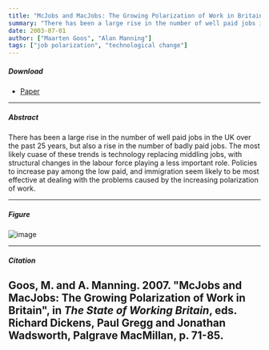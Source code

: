 ```yaml
---
title: "McJobs and MacJobs: The Growing Polarization of Work in Britain" 
summary: "There has been a large rise in the number of well paid jobs in the UK over the past 25 years, but also a rise in the number of badly paid jobs. The most likely cuase of these trends is technology replacing middling jobs, with structural changes in the labour force playing a less important role. Policies to increase pay among the low paid, and immigration seem likely to be most effective at dealing with the problems caused by the increasing polarization of work. "
date: 2003-07-01
author: ["Maarten Goos", "Alan Manning"]
tags: ["job polarization", "technological change"]
---
```


##### Download

+ [Paper](/1.pdf)
---

##### Abstract

There has been a large rise in the number of well paid jobs in the UK over the past 25 years, but also a rise in the number of badly paid jobs. The most likely cuase of these trends is technology replacing middling jobs, with structural changes in the labour force playing a less important role. Policies to increase pay among the low paid, and immigration seem likely to be most effective at dealing with the problems caused by the increasing polarization of work.

---

##### Figure  

![image](/1-figure.png#center)

---

##### Citation

Goos, M. and A. Manning. 2007. "McJobs and MacJobs: The Growing Polarization of Work in Britain", in *The State of Working Britain*, eds. Richard Dickens, Paul Gregg and Jonathan Wadsworth, Palgrave MacMillan, p. 71-85. 
---


